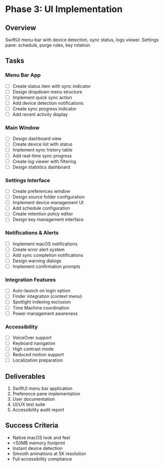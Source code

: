 # Phase 3: UI Implementation

## Overview
SwiftUI menu-bar with device detection, sync status, logs viewer. Settings pane: schedule, purge rules, key rotation.

## Tasks

### Menu Bar App
- [ ] Create status item with sync indicator
- [ ] Design dropdown menu structure
- [ ] Implement quick sync action
- [ ] Add device detection notifications
- [ ] Create sync progress indicator
- [ ] Add recent activity display

### Main Window
- [ ] Design dashboard view
- [ ] Create device list with status
- [ ] Implement sync history table
- [ ] Add real-time sync progress
- [ ] Create log viewer with filtering
- [ ] Design statistics dashboard

### Settings Interface
- [ ] Create preferences window
- [ ] Design source folder configuration
- [ ] Implement device management UI
- [ ] Add schedule configuration
- [ ] Create retention policy editor
- [ ] Design key management interface

### Notifications & Alerts
- [ ] Implement macOS notifications
- [ ] Create error alert system
- [ ] Add sync completion notifications
- [ ] Design warning dialogs
- [ ] Implement confirmation prompts

### Integration Features
- [ ] Auto-launch on login option
- [ ] Finder integration (context menu)
- [ ] Spotlight indexing exclusion
- [ ] Time Machine coordination
- [ ] Power management awareness

### Accessibility
- [ ] VoiceOver support
- [ ] Keyboard navigation
- [ ] High contrast mode
- [ ] Reduced motion support
- [ ] Localization preparation

## Deliverables
1. SwiftUI menu bar application
2. Preference pane implementation  
3. User documentation
4. UI/UX test suite
5. Accessibility audit report

## Success Criteria
- Native macOS look and feel
- <50MB memory footprint
- Instant device detection
- Smooth animations at 5K resolution
- Full accessibility compliance